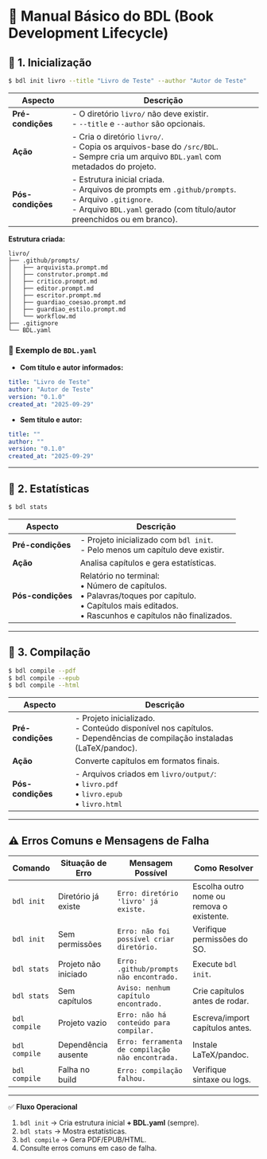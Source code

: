 # 📘 Manual Básico do BDL (Book Development Lifecycle)

## 🔹 1. Inicialização

```bash
$ bdl init livro --title "Livro de Teste" --author "Autor de Teste"
```

| **Aspecto**       | **Descrição**                                                                                                                                                                     |
| ----------------- | --------------------------------------------------------------------------------------------------------------------------------------------------------------------------------- |
| **Pré-condições** | - O diretório `livro/` não deve existir.<br>- `--title` e `--author` são opcionais.                                                                                               |
| **Ação**          | - Cria o diretório `livro/`.<br>- Copia os arquivos-base do `/src/BDL`.<br>- Sempre cria um arquivo `BDL.yaml` com metadados do projeto.                                          |
| **Pós-condições** | - Estrutura inicial criada.<br>- Arquivos de prompts em `.github/prompts`.<br>- Arquivo `.gitignore`.<br>- Arquivo `BDL.yaml` gerado (com título/autor preenchidos ou em branco). |

**Estrutura criada:**

```
livro/
├── .github/prompts/
│   ├── arquivista.prompt.md
│   ├── construtor.prompt.md
│   ├── critico.prompt.md
│   ├── editor.prompt.md
│   ├── escritor.prompt.md
│   ├── guardiao_coesao.prompt.md
│   ├── guardiao_estilo.prompt.md
│   └── workflow.md
├── .gitignore
└── BDL.yaml
```

### 📑 Exemplo de `BDL.yaml`

* **Com título e autor informados:**

```yaml
title: "Livro de Teste"
author: "Autor de Teste"
version: "0.1.0"
created_at: "2025-09-29"
```

* **Sem título e autor:**

```yaml
title: ""
author: ""
version: "0.1.0"
created_at: "2025-09-29"
```

---

## 🔹 2. Estatísticas

```bash
$ bdl stats
```

| **Aspecto**       | **Descrição**                                                                                                                                                 |
| ----------------- | ------------------------------------------------------------------------------------------------------------------------------------------------------------- |
| **Pré-condições** | - Projeto inicializado com `bdl init`.<br>- Pelo menos um capítulo deve existir.                                                                              |
| **Ação**          | Analisa capítulos e gera estatísticas.                                                                                                                        |
| **Pós-condições** | Relatório no terminal:<br>• Número de capítulos.<br>• Palavras/toques por capítulo.<br>• Capítulos mais editados.<br>• Rascunhos e capítulos não finalizados. |

---

## 🔹 3. Compilação

```bash
$ bdl compile --pdf
$ bdl compile --epub
$ bdl compile --html
```

| **Aspecto**       | **Descrição**                                                                                                              |
| ----------------- | -------------------------------------------------------------------------------------------------------------------------- |
| **Pré-condições** | - Projeto inicializado.<br>- Conteúdo disponível nos capítulos.<br>- Dependências de compilação instaladas (LaTeX/pandoc). |
| **Ação**          | Converte capítulos em formatos finais.                                                                                     |
| **Pós-condições** | - Arquivos criados em `livro/output/`:<br>• `livro.pdf`<br>• `livro.epub`<br>• `livro.html`                                |

---

## ⚠️ Erros Comuns e Mensagens de Falha

| **Comando**   | **Situação de Erro** | **Mensagem Possível**                            | **Como Resolver**                         |
| ------------- | -------------------- | ------------------------------------------------ | ----------------------------------------- |
| `bdl init`    | Diretório já existe  | `Erro: diretório 'livro' já existe.`             | Escolha outro nome ou remova o existente. |
| `bdl init`    | Sem permissões       | `Erro: não foi possível criar diretório.`        | Verifique permissões do SO.               |
| `bdl stats`   | Projeto não iniciado | `Erro: .github/prompts não encontrado.`          | Execute `bdl init`.                       |
| `bdl stats`   | Sem capítulos        | `Aviso: nenhum capítulo encontrado.`             | Crie capítulos antes de rodar.            |
| `bdl compile` | Projeto vazio        | `Erro: não há conteúdo para compilar.`           | Escreva/import capítulos antes.           |
| `bdl compile` | Dependência ausente  | `Erro: ferramenta de compilação não encontrada.` | Instale LaTeX/pandoc.                     |
| `bdl compile` | Falha no build       | `Erro: compilação falhou.`                       | Verifique sintaxe ou logs.                |

---

✅ **Fluxo Operacional**

1. `bdl init` → Cria estrutura inicial **+ BDL.yaml** (sempre).
2. `bdl stats` → Mostra estatísticas.
3. `bdl compile` → Gera PDF/EPUB/HTML.
4. Consulte erros comuns em caso de falha.
